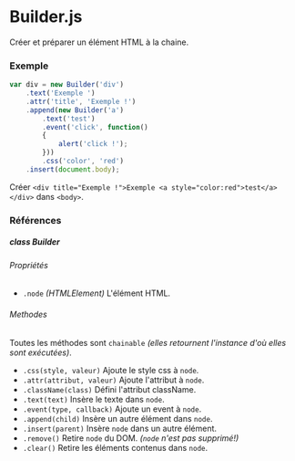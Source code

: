 # Builder.js

Créer et préparer un élément HTML à la chaine.

### Exemple

```js
var div = new Builder('div')
    .text('Exemple ')
    .attr('title', 'Exemple !')
    .append(new Builder('a')
        .text('test')
        .event('click', function()
        {
            alert('click !');
        }))
        .css('color', 'red')
    .insert(document.body);
```

Créer `<div title="Exemple !">Exemple <a style="color:red">test</a></div>` dans `<body>`.

### Références

##### class Builder

###### Propriétés

* `.node` _(HTMLElement)_ L'élément HTML.

###### Methodes

Toutes les méthodes sont `chainable` _(elles retournent l'instance d'où elles sont exécutées)_.

* `.css(style, valeur)` Ajoute le style css à `node`.
* `.attr(attribut, valeur)` Ajoute l'attribut à `node`.
* `.className(class)` Défini l'attribut className.
* `.text(text)` Insère le texte dans `node`.
* `.event(type, callback)` Ajoute un event à `node`.
* `.append(child)` Insère un autre élément dans `node`.
* `.insert(parent)` Insère `node` dans un autre élément.
* `.remove()` Retire `node` du DOM. _(`node` n'est pas supprimé!)_
* `.clear()` Retire les éléments contenus dans `node`.
